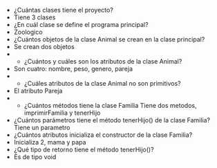 - ¿Cuántas clases tiene el proyecto?
- Tiene 3 clases
- ¿En cuál clase se define el programa principal?
- Zoologico
-  ¿Cuántos objetos de la clase Animal se crean en la clase
   principal?
- Se crean dos objetos
- - ¿Cuántos y cuáles son los atributos de la clase Animal?
- Son cuatro: nombre, peso, genero, pareja
- - ¿Cuáles atributos de la clase Animal no son primitivos?
- El atributo Pareja
- - ¿Cuántos métodos tiene la clase Familia
Tiene dos metodos, imprimirFamilia y tenerHijo
-  ¿Cuántos parámetros tiene el método tenerHijo() de la clase
   Familia?
Tiene un parametro
- ¿Cuántos atributos inicializa el constructor de la clase Familia?
- Inicializa 2, mama y papa
- ¿Qué tipo de retorno tiene el método tenerHijo()?
- Es de tipo void